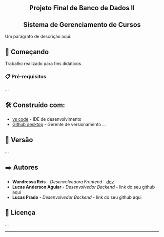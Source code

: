 <h2 align="center"> Projeto Final de Banco de Dados II </h2>
<h2 align="center"> Sistema de Gerenciamento de Cursos </h2>

Um parágrafo de descrição aqui:

## 🚀 Começando

Trabalho realizado para fins didáticos 

### 📋 Pré-requisitos

...

## 🛠️ Construído com:

* [vs code](https://code.visualstudio.com) - IDE de desenvolvimento
* [Github desktop](https://desktop.github.com) - Gerente de versionamento
...

## 📌 Versão

...

## ✒️ Autores

* **Wandressa Reis** - *Desenvolvedora Frontend* - [dev](https://github.com/wandressareis)
* **Lucas Anderson Aguiar** - *Desenvolvedor Backend* - link do seu github aqui
* **Lucas Prado** - *Desenvolvedor Backend* - link do seu github aqui


## 📄 Licença
...

---

